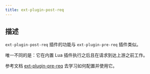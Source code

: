 ```yaml
---
title: ext-plugin-post-req
---
```


<!--
#
# Licensed to the Apache Software Foundation (ASF) under one or more
# contributor license agreements.  See the NOTICE file distributed with
# this work for additional information regarding copyright ownership.
# The ASF licenses this file to You under the Apache License, Version 2.0
# (the "License"); you may not use this file except in compliance with
# the License.  You may obtain a copy of the License at
#
#     http://www.apache.org/licenses/LICENSE-2.0
#
# Unless required by applicable law or agreed to in writing, software
# distributed under the License is distributed on an "AS IS" BASIS,
# WITHOUT WARRANTIES OR CONDITIONS OF ANY KIND, either express or implied.
# See the License for the specific language governing permissions and
# limitations under the License.
#
-->

## 描述

`ext-plugin-post-req` 插件的功能与 `ext-plugin-pre-req` 插件类似。

唯一不同的是：它在内置 Lua 插件执行之后且在请求到达上游之前工作。

参考文档 [ext-plugin-pre-req](./ext-plugin-pre-req.md) 去学习如何配置并使用它。
